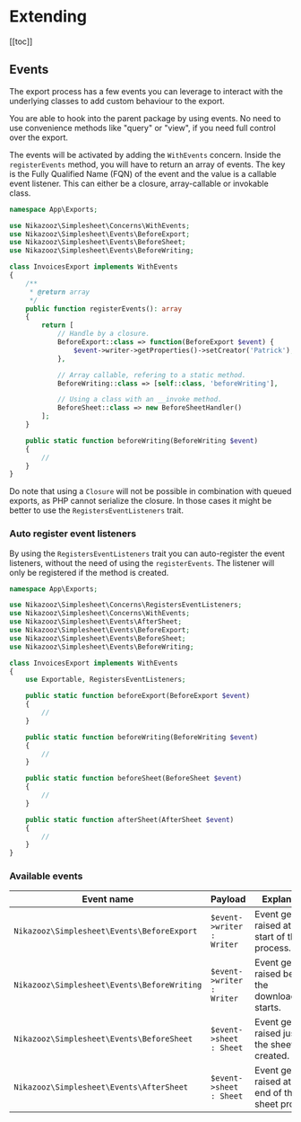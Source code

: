 # Extending

[[toc]]

## Events

The export process has a few events you can leverage to interact with the underlying
classes to add custom behaviour to the export.

You are able to hook into the parent package by using events.
No need to use convenience methods like "query" or "view", if you need full control over the export.

The events will be activated by adding the `WithEvents` concern. Inside the `registerEvents` method, you
will have to return an array of events. The key is the Fully Qualified Name (FQN) of the event and the value is a callable event listener.
This can either be a closure, array-callable or invokable class.

```php
namespace App\Exports;

use Nikazooz\Simplesheet\Concerns\WithEvents;
use Nikazooz\Simplesheet\Events\BeforeExport;
use Nikazooz\Simplesheet\Events\BeforeSheet;
use Nikazooz\Simplesheet\Events\BeforeWriting;

class InvoicesExport implements WithEvents
{
    /**
     * @return array
     */
    public function registerEvents(): array
    {
        return [
            // Handle by a closure.
            BeforeExport::class => function(BeforeExport $event) {
                $event->writer->getProperties()->setCreator('Patrick');
            },

            // Array callable, refering to a static method.
            BeforeWriting::class => [self::class, 'beforeWriting'],

            // Using a class with an __invoke method.
            BeforeSheet::class => new BeforeSheetHandler()
        ];
    }

    public static function beforeWriting(BeforeWriting $event)
    {
        //
    }
}
```

Do note that using a `Closure` will not be possible in combination with queued exports, as PHP cannot serialize the closure.
In those cases it might be better to use the `RegistersEventListeners` trait.

### Auto register event listeners

By using the `RegistersEventListeners` trait you can auto-register the event listeners,
without the need of using the `registerEvents`. The listener will only be registered if the method is created.

```php
namespace App\Exports;

use Nikazooz\Simplesheet\Concerns\RegistersEventListeners;
use Nikazooz\Simplesheet\Concerns\WithEvents;
use Nikazooz\Simplesheet\Events\AfterSheet;
use Nikazooz\Simplesheet\Events\BeforeExport;
use Nikazooz\Simplesheet\Events\BeforeSheet;
use Nikazooz\Simplesheet\Events\BeforeWriting;

class InvoicesExport implements WithEvents
{
    use Exportable, RegistersEventListeners;

    public static function beforeExport(BeforeExport $event)
    {
        //
    }

    public static function beforeWriting(BeforeWriting $event)
    {
        //
    }

    public static function beforeSheet(BeforeSheet $event)
    {
        //
    }

    public static function afterSheet(AfterSheet $event)
    {
        //
    }
}
```

### Available events

| Event name | Payload | Explanation |
|---- |----| ----|
|`Nikazooz\Simplesheet\Events\BeforeExport` | `$event->writer : Writer` | Event gets raised at the start of the process. |
| `Nikazooz\Simplesheet\Events\BeforeWriting` | `$event->writer : Writer` | Event gets raised before the download/store starts. |
| `Nikazooz\Simplesheet\Events\BeforeSheet` | `$event->sheet : Sheet` | Event gets raised just after the sheet is created. |
| `Nikazooz\Simplesheet\Events\AfterSheet` | `$event->sheet : Sheet` | Event gets raised at the end of the sheet process. |
